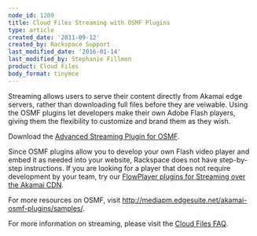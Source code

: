 ```yaml
---
node_id: 1209
title: Cloud Files Streaming with OSMF Plugins
type: article
created_date: '2011-09-12'
created_by: Rackspace Support
last_modified_date: '2016-01-14'
last_modified_by: Stephanie Fillmon
product: Cloud Files
body_format: tinymce
---
```


Streaming allows users to serve their content directly from Akamai edge
servers, rather than downloading full files before they are veiwable.
Using the OSMF plugins let developers make their own Adobe Flash
players, giving them the flexibility to customize and brand them as they
wish.

Download the [Advanced Streaming Plugin for
OSMF](http://mediapm.edgesuite.net/akamai-osmf-plugins/samples/).

Since OSMF plugins allow you to develop your own Flash video player and
embed it as needed into your website, Rackspace does not have
step-by-step instructions.  If you are looking for a player that does
not require development by your team, try our [FlowPlayer plugins for
Streaming over the Akamai
CDN](/how-to/cloud-files-streaming-with-flowplayer-plugins).

For more resources on OSMF, visit
<http://mediapm.edgesuite.net/akamai-osmf-plugins/samples/>.

For more information on streaming, please visit the [Cloud Files
FAQ](/how-to/cloud-files-faqs).

